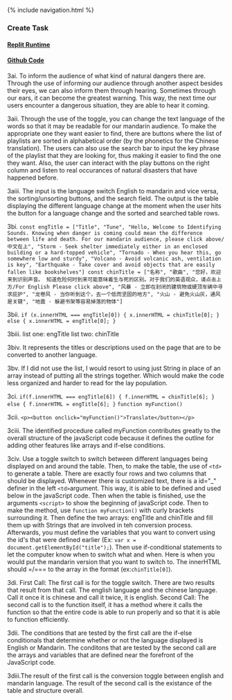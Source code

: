 {% include navigation.html %}

### Create Task

#### [Replit Runtime](https://youtu.be/wFyg_sEB8i8)
#### [Github Code](https://github.com/christinlee367/n225_FireEradicatorsTheSequel/blob/main/templates/pbl/CTCLPBL/playlist.html)
3ai. To inform the audience of what kind of natural dangers there are. Through the use of informing our audience through another aspect besides their eyes, we can also inform them through hearing. Sometimes through our ears, it can become the greatest warning. This way, the next time our users encounter a dangerous situation, they are able to hear it coming.

3aii. Through the use of the toggle, you can change the text language of the words so that it may be readable for our mandarin audience. To make the appropriate one they want easier to find, there are buttons where the list of playlists are sorted in alphabetical order (by the phonetics for the Chinese translation). The users can also use the search bar to input the key phrase of the playlist that they are looking for, thus making it easier to find the one they want. Also, the user can interact with the play buttons on the right column and listen to real occurances of natural disasters that have happened before.

3aiii. The input is the language switch English to mandarin and vice versa, the sorting/unsorting buttons, and the search field. The output is the table displaying the different language change at the moment when the user hits the button for a language change and the sorted and searched table rows.

3bi. `const engTitle = ["Title", "Tune", "Hello, Welcome to Identifying Sounds. Knowing when danger is coming could mean the difference between life and death. For our mandarin audience, please click above/中文在上", "Storm - Seek shelter immediately either in an enclosed building or a hard-topped vehicle", "Tornado - When you hear this, go somewhere low and sturdy", "Volcano - Avoid volcanic ash, ventilation is key", "Earthquake - Take cover and avoid objects that are easily fallen like bookshelves"]
    const chinTitle = ["名称", "歌曲", "您好，欢迎来到识别声音。 知道危险何时到来可能意味着生与死的区别。对于我们的英语观众，请点击上方/For English Please click above", "风暴 - 立即在封闭的建筑物或硬顶车辆中寻求庇护", "龙卷风 - 当你听到这个，去一个低而坚固的地方", "火山 - 避免火山灰，通风是关键", "地震 - 躲避书架等容易掉落的物体"]`

3bii. ```
        if (x.innerHTML === engTitle[0]) {
            x.innerHTML = chinTitle[0];
        } else {
            x.innerHTML = engTitle[0];
        }
        ```

3biii. list one: engTitle
       list two: chinTitle

3biv. It represents the titles or descriptions used on the page that are to be converted to another language.

3bv. If I did not use the list, I would resort to using just String in place of an array instead of putting all the strings together. Which would make the code less organized and harder to read for the lay population. 

3ci. ```
        if(f.innerHTML === engTitle[6]) {
            f.innerHTML = chinTitle[6];
        } else {
            f.innerHTML = engTitle[6];
        }
     ```
     `function myFunction()`

3cii. ```
      <p><button onclick="myFunction()">Translate</button></p>
      ```

3ciii. The identified procedure called myFunction contributes greatly to the overall structure of the javaScript code because it defines the outline for adding other features like arrays and if-else conditions.

3civ. Use a toggle switch to switch between different languages being displayed on and around the table. Then, to make the table, the use of `<td>` to generate a table. There are exactly four rows and two columns that should be displayed. Whenever there is customized text, there is a id="_" definer in the left `<td>`argument. This way, it is able to be defined and used below in the javaScript code. Then when the table is finished, use the arguments 
`<script>` to show the beginning of javaScript code. Then to make the method, use `function myFunction()`
with curly brackets surrounding it. Then define the two arrays: engTitle and chinTitle and fill them up with Strings that are involved in teh conversion process. Afterwards, you must define the variables that you want to convert using the id's that were defined earlier (Ex: 
`var x = document.getElementById("title");`). Then use if-conditional statements to let the computer know when to switch what and when. Here is when you would put the mandarin version that you want to switch to. The innerHTML should =/=== to the array in the format (ex:`chinTitle[0]`).

3di. First Call: The first call is for the toggle switch. There are two results that result from that call. The english language and the chinese language. Call it once it is chinese and call it twice, it is english.
    Second Call: The second call is to the function itself, it has a method where it calls the function so that the entire code is able to run properly and so that it is able to function efficiently.

3dii. The conditions that are tested by the first call are the if-else conditionals that determine whether or not the language displayed is English or Mandarin. 
      The conditons that are tested by the second call are the arrays and variables that are defined near the forefront of the JavaScript code.

3diii.The result of the first call is the conversion toggle between english and mandarin language.
      The result of the second call is the existance of the table and structure overall.
